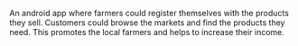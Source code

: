 An android app where farmers could register themselves with the products they sell. Customers could
browse the markets and find the products they need. This promotes the local farmers and helps to
increase their income.
